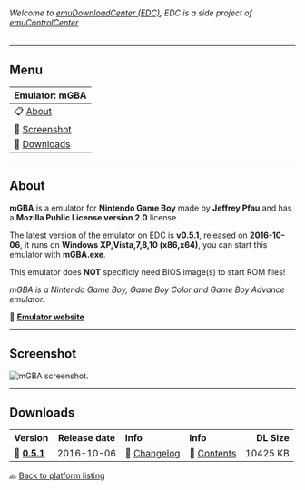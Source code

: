 ###### Welcome to [emuDownloadCenter (EDC)](https://github.com/PhoenixInteractiveNL/emuDownloadCenter/wiki/), EDC is a side project of [emuControlCenter](https://github.com/PhoenixInteractiveNL/emuControlCenter/wiki/)
***
## Menu
| **Emulator: mGBA** |
|:---------|
| :clipboard: [About](#about) |
| :sunrise: [Screenshot](#screenshot) |
| :floppy_disk: [Downloads](#downloads) |
***
## About
**mGBA** is a emulator for **Nintendo Game Boy** made by **Jeffrey Pfau** and has a **Mozilla Public License version 2.0** license.

The latest version of the emulator on EDC is **v0.5.1**, released on **2016-10-06**, it runs on **Windows XP,Vista,7,8,10 (x86,x64)**, you can start this emulator with **mGBA.exe**.

This emulator does **NOT** specificly need BIOS image(s) to start ROM files!

_mGBA is a Nintendo Game Boy, Game Boy Color and Game Boy Advance emulator._

:link: [**Emulator website**](http://mgba.io)
***
## Screenshot
![](https://raw.githubusercontent.com/PhoenixInteractiveNL/emuDownloadCenter/master/hooks/mgba/screen.jpg "mGBA screenshot.")
***
## Downloads
| Version  | Release date  | Info       | Info       | DL Size    |
|:---------|:-------------:|:-----------|:-----------|-----------:|
| :floppy_disk: [**0.5.1**](https://github.com/PhoenixInteractiveNL/edc-repo0003/raw/master/mgba/0.5.1.7z) | 2016-10-06 | :page_facing_up: [Changelog](https://github.com/PhoenixInteractiveNL/edc-repo0003/blob/master/mgba/0.5.1_changelog.txt) | :mag_right: [Contents](https://github.com/PhoenixInteractiveNL/edc-repo0003/blob/master/mgba/0.5.1_contents.txt) | 10425 KB |

:back: [Back to platform listing](https://github.com/PhoenixInteractiveNL/emuDownloadCenter/wiki/EDC-Platform-List)
